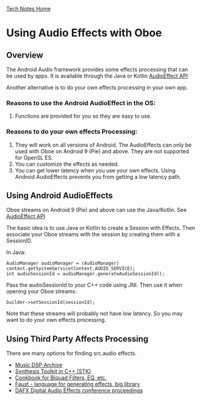 [Tech Notes Home](README.md)

# Using Audio Effects with Oboe

## Overview

The Android Audio framework provides some effects processing that can be used by apps.
It is available through the Java or Kotlin
[AudioEffect API](https://developer.android.com/reference/android/media/audiofx/AudioEffect)

Another alternative is to do your own effects processing in your own app.

### Reasons to use the Android AudioEffect in the OS:
1. Functions are provided for you so they are easy to use.

### Reasons to do your own effects Processing:
1. They will work on all versions of Android. The AudioEffects can only be used with Oboe on Android 9 (Pie) and above. They are not supported for OpenSL ES.
2. You can customize the effects as needed.
3. You can get lower latency when you use your own effects. Using Android AudioEffects prevents you from getting a low latency path.

## Using Android AudioEffects

Oboe streams on Android 9 (Pie) and above can use the Java/Kotlin.
See [AudioEffect API](https://developer.android.com/reference/android/media/audiofx/AudioEffect)

The basic idea is to use Java or Kotlin to create a Session with Effects. 
Then associate your Oboe streams with the session by creating them with a SessionID.

In Java:

    AudioManager audioManager = (AudioManager) context.getSystemService(Context.AUDIO_SERVICE);
    int audioSessionId = audioManager.generateAudioSessionId();
    
Pass the audioSessionId to your C++ code using JNI. Then use it when opening your Oboe streams:

    builder->setSessionId(sessionId);

Note that these streams will probably not have low latency. So you may want to do your own effects processing.

## Using Third Party Affects Processing

There are many options for finding src.audio effects.

- [Music DSP Archive](http://www.musicdsp.org/en/latest/Effects/index.html)
- [Synthesis Toolkit in C++ (STK)](https://ccrma.stanford.edu/software/stk/index.html)
- [Cookbook for Biquad Filters, EQ, etc.](https://www.w3.org/2011/src.audio/src.audio-eq-cookbook.html)
- [Faust - language for generating effects, big library](https://faust.grame.fr/index.html)
- [DAFX Digital Audio Effects conference proceedings](http://dafx.de/)
